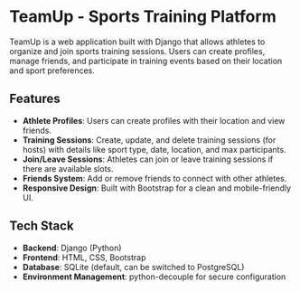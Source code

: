# TeamUp - Sports Training Platform

TeamUp is a web application built with Django that allows athletes to organize and join sports training sessions. 
Users can create profiles, manage friends, and participate in training events based on their location and sport preferences.

## Features
- **Athlete Profiles**: Users can create profiles with their location and view friends.
- **Training Sessions**: Create, update, and delete training sessions (for hosts) with details like sport type, date, location, and max participants.
- **Join/Leave Sessions**: Athletes can join or leave training sessions if there are available slots.
- **Friends System**: Add or remove friends to connect with other athletes.
- **Responsive Design**: Built with Bootstrap for a clean and mobile-friendly UI.

## Tech Stack
- **Backend**: Django (Python)
- **Frontend**: HTML, CSS, Bootstrap
- **Database**: SQLite (default, can be switched to PostgreSQL)
- **Environment Management**: python-decouple for secure configuration
